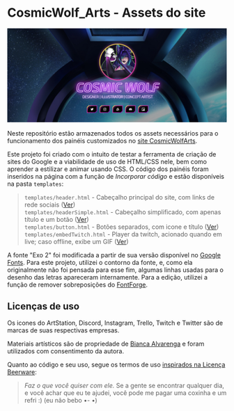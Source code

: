 # CosmicWolf_Arts - Assets do site

![](extras/readme-header.png)

Neste repositório estão armazenados todos os assets necessários para o funcionamento dos painéis customizados no [site CosmicWolfArts](https://https://sites.google.com/view/cosmicwolf).

Este projeto foi criado com o intuito de testar a ferramenta de criação de sites do Google e a viabilidade de uso de HTML/CSS nele, bem como aprender a estilizar e animar usando CSS. O código dos painéis foram inseridos na página com a função de *Incorporar código* e estão disponíveis na pasta `templates`:

>`templates/header.html` - Cabeçalho principal do site, com links de rede sociais ([Ver](https://htmlpreview.github.io/?https://github.com/DaniFluffyLab/cosmicwolf-webpage/blob/main/templates/header.html))  
>`templates/headerSimple.html` - Cabeçalho simplificado, com apenas título e um botão ([Ver](https://htmlpreview.github.io/?https://github.com/DaniFluffyLab/cosmicwolf-webpage/blob/main/templates/headerSimple.html))  
>`templates/button.html` - Botões separados, com icone e título ([Ver](https://htmlpreview.github.io/?https://github.com/DaniFluffyLab/cosmicwolf-webpage/blob/main/templates/button.html))  
>`templates/embedTwitch.html` - Player da twitch, acionado quando em live; caso offline, exibe um GIF ([Ver](https://htmlpreview.github.io/?https://github.com/DaniFluffyLab/cosmicwolf-webpage/blob/main/templates/embedTwitch.html))

A fonte "Exo 2" foi modificada a partir de sua versão disponível no [Google Fonts](https://fonts.google.com/specimen/Exo+2 "Abrir fonte original"). Para este projeto, utilizei o contorno da fonte, e, como ela originalmente não foi pensada para esse fim, algumas linhas usadas para o desenho das letras apareceram internamente. Para a edição, utilizei a função de remover sobreposições do [FontForge](https://github.com/fontforge/fontforge "Acessar projeto").

## Licenças de uso

Os icones do ArtStation, Discord, Instagram, Trello, Twitch e Twitter são de marcas de suas respectivas empresas.

Materiais artísticos são de propriedade de [Bianca Alvarenga](https://www.artstation.com/biancaalvarenga "Acessar ArtStation") e foram utilizados com consentimento da autora.

Quanto ao código e seu uso, segue os termos de uso [inspirados na Licença Beerware](https://people.freebsd.org/~phk/#:~:text=Beerware%2C%20am%20I%20really%20serious%20%3F):  
>*Faz o que você quiser com ele.* Se a gente se encontrar qualquer dia, e você achar que eu te ajudei, você pode me pagar uma coxinha e um refri :)
>(eu não bebo •- •)
